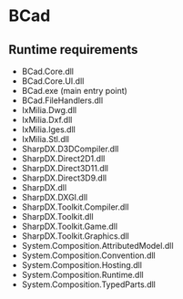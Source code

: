 BCad
====

Runtime requirements
--------------------
* BCad.Core.dll
* BCad.Core.UI.dll
* BCad.exe (main entry point)
* BCad.FileHandlers.dll
* IxMilia.Dwg.dll
* IxMilia.Dxf.dll
* IxMilia.Iges.dll
* IxMilia.Stl.dll
* SharpDX.D3DCompiler.dll
* SharpDX.Direct2D1.dll
* SharpDX.Direct3D11.dll
* SharpDX.Direct3D9.dll
* SharpDX.dll
* SharpDX.DXGI.dll
* SharpDX.Toolkit.Compiler.dll
* SharpDX.Toolkit.dll
* SharpDX.Toolkit.Game.dll
* SharpDX.Toolkit.Graphics.dll
* System.Composition.AttributedModel.dll
* System.Composition.Convention.dll
* System.Composition.Hosting.dll
* System.Composition.Runtime.dll
* System.Composition.TypedParts.dll